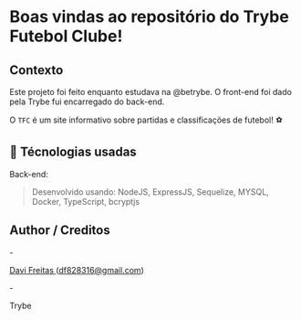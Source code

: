# Boas vindas ao repositório do Trybe Futebol Clube!

## Contexto
Este projeto foi feito enquanto estudava na @betrybe. O front-end foi dado pela Trybe fui encarregado do back-end.

O `TFC` é um site informativo sobre partidas e classificações de futebol! ⚽️

## :wrench: Técnologias usadas

Back-end:
  > Desenvolvido usando: NodeJS, ExpressJS, Sequelize, MYSQL, Docker, TypeScript, bcryptjs
## Author / Creditos
-<p><a href="https://github.com/datavinny">Davi Freitas </a>(df828316@gmail.com)</p>
-<p>Trybe</p>

